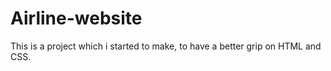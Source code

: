 # Airline-website
This is a project which i started to make, to have a better grip on HTML and CSS.
